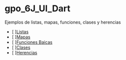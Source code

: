 # gpo_6J_Ul_Dart
Ejemplos de listas, mapas, funciones, clases y herencias
- [ ][Listas](https://dartpad.dartlang.org/43acf5e7ccd41ce889cfddf3ce72b088)
- [ ][Mapas](https://dartpad.dartlang.org/)
- [ ][Funciones Baicas](https://dartpad.dartlang.org/v)
- [ ][Clases](https://dartpad.dartlang.org/a6d377433a63091ab491dde8198d32c1)
- [ ][Herencias](https://dartpad.dartlang.org/498ae483edece5a6975610f6b8119142)

